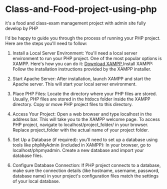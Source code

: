 # Class-and-Food-project-using-php
it's a food and class-exam management project with admin site fully develop by PHP


I'd be happy to guide you through the process of running your PHP project. Here are the steps you'll need to follow:

1. Install a Local Server Environment:
You'll need a local server environment to run your PHP project. One of the most popular options is XAMPP. Here's how you can do it: <a href="https://sourceforge.net/projects/xampp/" target="_blank" > Download XAMPP </a>
Install XAMPP: Follow the installation instructions provided by the XAMPP installer.

2. Start Apache Server: After installation, launch XAMPP and start the Apache server. This will start your local server environment.

3. Place PHP Files:
Locate the directory where your PHP files are stored. Usually, PHP files are stored in the htdocs folder inside the XAMPP directory.
Copy or move PHP project files to this directory.

4. Access Your Project:
Open a web browser and type localhost in the address bar. This will take you to the XAMPP welcome page.
To access PHP project, navigate to localhost/project_folder/ in your browser. Replace project_folder with the actual name of your project folder.

5. Set Up a Database (if required): you'll need to set up a database using tools like phpMyAdmin (included in XAMPP):
In your browser, go to localhost/phpmyadmin.
Create a new database and import your database files.

6. Configure Database Connection:
If PHP project connects to a database, make sure the connection details (like hostname, username, password, database name) in your project's configuration files match the settings of your local database.
